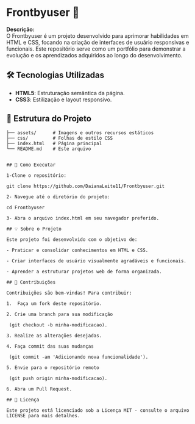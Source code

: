 # Frontbyuser 🚀

**Descrição:**  
O Frontbyuser é um projeto desenvolvido para aprimorar habilidades em HTML e CSS, focando na criação de interfaces de usuário responsivas e funcionais. Este repositório serve como um portfólio para demonstrar a evolução e os aprendizados adquiridos ao longo do desenvolvimento.

## 🛠️ Tecnologias Utilizadas

- **HTML5**: Estruturação semântica da página.
- **CSS3**: Estilização e layout responsivo.

## 📁 Estrutura do Projeto

```plaintext
├── assets/      # Imagens e outros recursos estáticos
├── css/         # Folhas de estilo CSS
├── index.html   # Página principal
└── README.md    # Este arquivo


## 🚀 Como Executar

1-Clone o repositório:

git clone https://github.com/DaianaLeite11/Frontbyuser.git

2- Navegue até o diretório do projeto:

cd Frontbyuser

3- Abra o arquivo index.html em seu navegador preferido.

## 💡 Sobre o Projeto

Este projeto foi desenvolvido com o objetivo de:

- Praticar e consolidar conhecimentos em HTML e CSS.

- Criar interfaces de usuário visualmente agradáveis e funcionais.

- Aprender a estruturar projetos web de forma organizada.

## 🤝 Contribuições

Contribuições são bem-vindas! Para contribuir:

1.  Faça um fork deste repositório.

2. Crie uma branch para sua modificação

 (git checkout -b minha-modificacao).

3. Realize as alterações desejadas.

4. Faça commit das suas mudanças

 (git commit -am 'Adicionando nova funcionalidade').

5. Envie para o repositório remoto

 (git push origin minha-modificacao).

6. Abra um Pull Request.

## 📄 Licença

Este projeto está licenciado sob a Licença MIT - consulte o arquivo LICENSE para mais detalhes.

